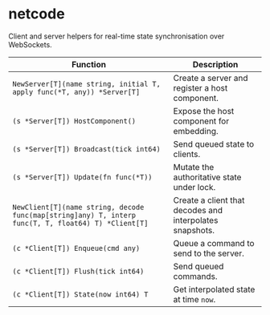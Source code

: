 # netcode

Client and server helpers for real-time state synchronisation over WebSockets.

| Function | Description |
| --- | --- |
| `NewServer[T](name string, initial T, apply func(*T, any)) *Server[T]` | Create a server and register a host component. |
| `(s *Server[T]) HostComponent()` | Expose the host component for embedding. |
| `(s *Server[T]) Broadcast(tick int64)` | Send queued state to clients. |
| `(s *Server[T]) Update(fn func(*T))` | Mutate the authoritative state under lock. |
| `NewClient[T](name string, decode func(map[string]any) T, interp func(T, T, float64) T) *Client[T]` | Create a client that decodes and interpolates snapshots. |
| `(c *Client[T]) Enqueue(cmd any)` | Queue a command to send to the server. |
| `(c *Client[T]) Flush(tick int64)` | Send queued commands. |
| `(c *Client[T]) State(now int64) T` | Get interpolated state at time `now`. |

